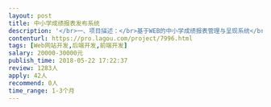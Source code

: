 ```yaml
---                
layout: post       
title: 中小学成绩报表发布系统           
description: '</br>一、项目描述：</br>基于WEB的中小学成绩报表管理与呈现系统</br></br>二、主要功能点：</br>用户管理与权限控制，成绩表格显示与修改，成绩分析与图标呈现（柱状图，折线图，饼状图，雷达图等）</br></br>三、人员要求：</br>1、有教育产品的开发经验优先；</br>2、精通Java或PHP，熟悉jQuery、Javascript等技术，熟练使用MySQL等关系型数据库等，熟悉RBAC权限模型；</br>3、熟悉Echarts或chartjs等web图表库</br>4、良好的沟通能力和契约精神。</br>'     
contenturl: https://pro.lagou.com/project/7996.html      
tags: [Web网站开发,后端开发,前端开发]            
salary: 20000-30000元          
publish_time: 2018-05-22 17:22:37         
review: 1283人                   
apply: 42人                   
recommend: 0人                   
time_range: 1-3个月              
---                 
```


